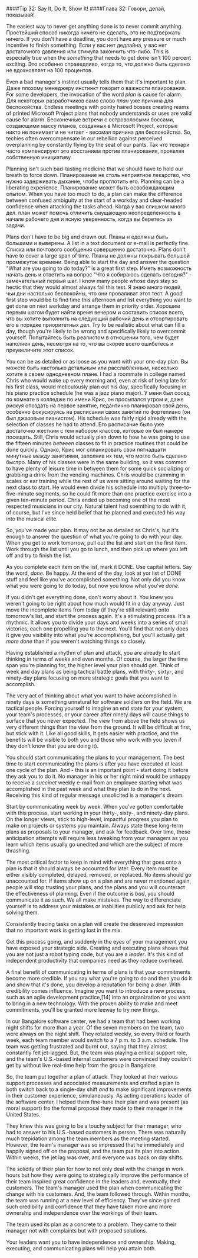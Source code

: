 ####Tip 32: Say It, Do It, Show It!
####Глава 32: Говори, делай, показывай!

The easiest way to never get anything done is to never commit anything.
Простейший способ никогда ничего не сделать, это не подтвержать ничего.
If you don't have a deadline, you dont have any pressure or much incentive to finish something.
Если у вас нет дедлайна, у вас нет достаточного давления или стимула закончить что-либо.
This is especially true when the *something* that needs to get done isn't 100 percent exciting.
Это особенно справедливо, когда то, *что* должно быть сделано не вдохновляет на 100 процентов.

Even a bad manager's instinct usually tells them that it's important to plan.
Даже плохому менеджеру инстинкт говорит о важности плаирования.
For some developers, the invocation of the word *plan* is cause for alarm.
Для некоторых разработчиков само слово *план* уже причина для беспокойства.
Endless meetings with pointy haired bosses creating reams of printed Microsoft Project plans that nobody understands or uses are valid cause for alarm.
Бесконечные встречи с островолосыми боссами, создающими массу планов, созданных в Microsoft Project, которые никто не понимает и не читает - весомая причина для беспокойства.
So, techies often overcompensate in our rebellion against perceived overplanning by constantly flying by the seat of our pants.
Так что технари часто компенсируют это восстанием против планирования, проявляя собственную инициативу.

Planning isn't such bad-tasting medicine that we should have to hold our breath to force down.
Планирование не столь неприятное лекарство, что нужно задерживать дыхание, чтобы проглотить его.
Planning can be a liberating experience.
Планирование может быть освобождающим опытом.
When you have too much to do, a plan can make the difference between confused ambiguity at the start of a workday and clear-headed confidence when attacking the tasks ahead.
Когда у вас слишком много дел. план может помочь отличить смущающую неопределенность в начале рабочего дня и ясную уверенность, когда вы беретесь за задачи.

Plans don't have to be big and drawn out.
Планы н едолжны быть большими и выверены.
A list in a text document or e-mail is perfectly fine.
Списка или почтового сообщения совершенно достаточно.
Plans don't have to cover a large span of time.
Планы не должны покрывать большой промежуток времени.
Being able to start the day and answer the question "What are you going to do today?" is a great first step.
Иметь возможность начать день и ответить на вопрос "Что я собираюсь сделать сегодня?" - замечательный первый шаг.
I know many people whose days stay so hectic that they would almost always fail this test.
Я знаю много людей, чьи дни настолько беспокойны, что они проваливат этот тест.
A good first step would be to find time this afternoon and list everything you want to get done on next workday and arrange them in priority order.
Хорошим первым шагом будет найти время вечером и составить список всего, что вы хотите выполнить на следующий рабочий день и отсортировать его в порядке приоритетных дел.
Try to be realistic about what can fill a day, though you're likely to be wrong and specifically likely to overcommit yourself.
Попытайтесь быть реалистом в отношении того, чем будет наполнен день, несмотря на то, что вы скорее всего ошибетесь и преувеличите этот список.

You can be as detailed or as loose as you want with your one-day plan.
Вы можете быть настолько детальным или расслабленным, насколько хотите в своем однодневном плане.
I had a roommate in college named Chris who would wake up every morning and, even at risk of being late for his first class, would meticulously plan out his day, specifically focusing in his piano practice schedule (he was a jazz piano major).
У меня был сосед по комнате в колледже по имени Крис, он просыпался утром и, даже рискуя опоздать на первое занятие, педантично планировал свой день, особенно фокусируясь на расписании своих занятий по фортепиано (он был джазовым пианистом).
His schedule was fairly rigid already with the selection of classes he had to attend.
Его расписание было уже достаточно жестким  с тем набором классов, которые он был намере посещать.
Still, Chris would actually plan down to how he was going to use the fifteen minutes *between* classes to fit in practice routines that could be done quickly.
Однако, Крис мог спланировать свои пятнадцати минутные *между* занятиями, заполнив их тем, что могло быть сделано быстро.
Many of his classes were in the same building, so it was common to have plenty of leisure time in between them for some quick socializing or grabbing a drink from the vending machines. Chris would be cramming in scales or ear training while the rest of us were sitting around waiting for the next class to start. He would even divide his schedule into multiply three-to-five-minute segments, so he could fit more than one practice exercise into a given ten-minute period. Chris ended up becoming one of the most respected musicians in our city. Natural talent had soemthing to do with it, of course, but I've since held belief that he planned and executed his way into the musical elite.

So, you've made your plan. It may not be as detailed as Chris's, but it's enough to answer the question of what you're going to do with your day. When you get to work tomorrow, pull out the list and start on the first item. Work through the list until you go to lunch, and then pick up where you left off and try to finish the list.

As you complete each item on the list, mark it DONE. Use capital letters. Say the word, *done*. Be happy. At the end of the day, look at yor list of DONE stuff and feel like you've accomplished something. Not only did you know what you were going to do today, but now you know what you've *done*.

If you didn't get everything done, don't worry about it. You knew you weren't going to be right about how much would fit in a day anyway. Just move the incomplete items from today (if they're still relevant) onto tomorrow's list, and start the process again. It's a stimulating process. It's a rhythmic. It allows you to divide your days and weeks into a series of small victories, each one propelling you to the next. You'll find that not only does it give you visibility into what you're accomplishing, but you'll actually get *more done* than if you weren't watching things so closely. 

Having established a rhythm of plan and attack, you are already to start thinking in terms of weeks and even months. Of course, the larger the time span you're planning for, the higher level your plan should get. Think of week and day plans as being tactical battle plans, with thirty-, sixty-, and ninety-day plans focusing on more strategic goals that you want to accomplish.

The very act of thinking about what you want to have accomplished in ninety days is something unnatural for software soldiers on the field. We are tactical people. Forcing yourself to imagine an end state for your system, your team's processes, or your career after ninety days will cause things to surface that you never expected. The view from above the field shows us very different things than the view from the ground. It will be difficult at first, but stick with it. Like all good skills, it gets easier with practice, and the benefits will be visible to both you and those who work with you (even if they don't know that you are doing it).

You should start communicating the plans to your management. The best time to start communicating the plans is after you have executed at least one cycle of the plan. And - this is an important point - start doing it before they ask you to do it. No manager in his or her right mind would be unhappy to receive a *succinct* weekly e-mail from an employee starting what was accomplished in the past week and what they plan to do in the next. Receiving this kind of regular message unsolicited is a manager's dream.

Start by communicating week by week. When you've gotten comfortable with this process, start working in your thirty-, sixty-, and ninety-day plans. On the longer views, stick to high-level, impactful progress you plan to make on projects or systems you maintain. Always state these long-term plans as proposals to your manager, and ask for feedback. Over time, these anticipation attempts will require less tweaking from your managers as you learn which items usually go unedited and which are the subject of more thrashing.

The most critical factor to keep in mind with everything that goes onto a plan is that it should always be accounted for later. Every item must be either visibly completed, delayed, removed, or replaced. No items should go unaccounted for. If items show up on a plan and are never mentioned again, people will stop trusting your  plans, and the plans and you will counteract the effectiveness of planning. Even if the outcome is *bad*, you should communicate it as such. We all make mistakes. The way to differenciate yourself is to address your mistakes or inabilities publicly and ask for help solving them. 

Consistently tracing tasks on a plan will create the desereved impression that no important work is getting lost in the mix.

Get this process going, and suddenly in the eyes of your management you have exposed your strategic side. Creating and executing plans shows that you are not just a robot typing code, but you are a *leader*. It's this kind of independent productivity that companies need as they reduce overhead.

A final benefit of communicating in terms of plans is that your commitments become more credible. If you say what you're going to do and then you do it and show that it's done, you develop a reputation for being a *doer*. With credibility comes influence. Imagine you want to introduce a new process, such as an agile development practice,[14] into an organization or you want to bring in a new technology. With the proven ability to make and meet commitments, you'll be granted more leeway to try new things. 

In our Bangalore software center, we had a team that had been working night shifts for more than a year. Of the seven members on the team, two were always on the night shift. They rotated weekly, so every third or fourth week, each team member would switch to a 7 p.m. to 3 a.m. schedule. The team was getting frustrated and burnt out, saying that they almost constantly felt jet-lagged. But, the team was playing a critical support role, and the team's U.S.-based internal customers were convinced they couldn't get by without live real-time help from the group in Bangalore. 

So, the team put together a plan of attack. They looked at their various support processes and accociated measurements and crafted a plan to both switch back to a single-day shift *and* to make significant improvements in their customer experience, simulaneously. As acting operations leader of the software center, I helped them fine-tune their plan and was present (as moral support) fro the formal proposal they made to their manager in the United States.

They knew this was going to be a touchy subject for their manager, who had to answer to his U.S.-based customers in person. There was naturally much trepidation among the team members as the meeting started. However, the team's manager was so impressed that he immediately and happily signed off on the proposal, and the team put its plan into action. Within weeks, the jet lag was over, and everyone was back on day shifts.

The solidity of their plan for how to not only deal with the change in work hours but how they were going to strategically improve the performance of their team inspired great confidence in the leaders and, eventually, their customers. The team's manager used the plan when communicating the change with his customers. And, the team followed through. Within months, the team was running at a new level of efficiency. They've since gained such credibility and confidence that they have taken more and more ownership and independence over the workings of their team.

The team used its plan as a concrete to a problem. They came to their manager not with complaints but with proposed solutions. 

Your leaders want you to have independence and ownership. Making, executing, and communicating plans will help you attain both.       





